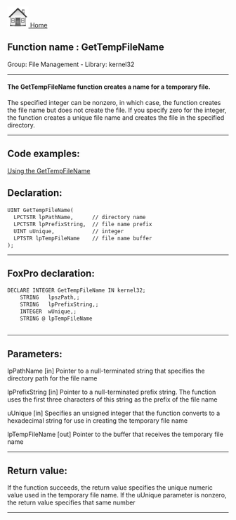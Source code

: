 [<img src="../../images/home.png"> Home ](https://github.com/VFPX/Win32API)  

## Function name : GetTempFileName
Group: File Management - Library: kernel32    
***  


#### The GetTempFileName function creates a name for a temporary file.

The specified integer can be nonzero, in which case, the function creates the file name but does not create the file. If you specify zero for the integer, the function creates a unique file name and creates the file in the specified directory.
***  


## Code examples:
[Using the GetTempFileName](../../samples/sample_016.md)  

## Declaration:
```foxpro  
UINT GetTempFileName(
  LPCTSTR lpPathName,      // directory name
  LPCTSTR lpPrefixString,  // file name prefix
  UINT uUnique,            // integer
  LPTSTR lpTempFileName    // file name buffer
);  
```  
***  


## FoxPro declaration:
```foxpro  
DECLARE INTEGER GetTempFileName IN kernel32;
	STRING   lpszPath,;
	STRING   lpPrefixString,;
	INTEGER  wUnique,;
	STRING @ lpTempFileName
  
```  
***  


## Parameters:
lpPathName 
[in] Pointer to a null-terminated string that specifies the directory path for the file name

lpPrefixString 
[in] Pointer to a null-terminated prefix string. The function uses the first three characters of this string as the prefix of the file name

uUnique 
[in] Specifies an unsigned integer that the function converts to a hexadecimal string for use in creating the temporary file name

lpTempFileName 
[out] Pointer to the buffer that receives the temporary file name  
***  


## Return value:
If the function succeeds, the return value specifies the unique numeric value used in the temporary file name. If the uUnique parameter is nonzero, the return value specifies that same number  
***  

